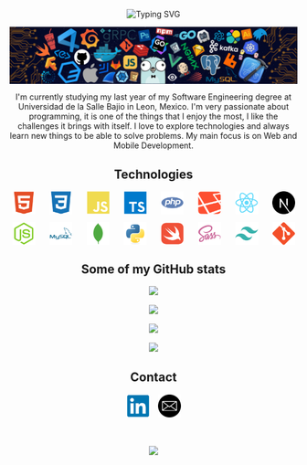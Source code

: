 <section id="header">
    <p align="center">
        <img src="https://readme-typing-svg.herokuapp.com?font=Fira+Code&duration=3000&pause=1000&color=F7EC3D&center=true&vCenter=true&width=435&lines=Hello+World!;My+name+is+Roberto+Macias" alt="Typing SVG">
    </p>
    <p align="center">
        <img src="./images/header.png" align="center" />
    </p>
    <p align="center">
        I'm currently studying my last year of my Software Engineering degree at Universidad de la Salle Bajio in Leon, Mexico. I'm very passionate about programming, it is one of the things that I enjoy the most, I like the challenges it brings with itself. I love to explore technologies and always learn new things to be able to solve problems. My main focus is on Web and Mobile Development.
    </p>
</section>

<section id="technologies">
    <h2 align="center">Technologies</h2>
    <p align="center" style="display: flex; justify-content: center; gap: 25px">
        <img src="images/html.svg" width="40">
        <img src="images/css.svg" width="40">
        <img src="images/javascript.svg" width="40">
        <img src="images/typescript.svg" width="40">
        <img src="images/php.svg" width="40">
        <img src="images/laravel.svg" width="40">
        <img src="images/react.svg" width="40">
        <img src="images/nextjs.svg" width="40">
    </p>
    <p align="center" style="display: flex; justify-content: center; gap: 25px">
        <img src="images/nodejs.svg" width="40">
        <img src="images/mysql.svg" width="40">
        <img src="images/mongodb.svg" width="40">
        <img src="images/python.svg" width="40">
        <img src="images/swift.svg" width="40">
        <img src="images/sass.svg" width="40">
        <img src="images/tailwindcss.svg" width="40">
        <img src="images/git.svg" width="40">
    </p>
</section>

<section id="stats">
    <h2 align="center">Some of my GitHub stats</h2>
    <p align="center">
        <img src="https://github-readme-stats.vercel.app/api?username=Rober7oMaG&show_icons=true&theme=tokyonight">
    </p>
    <p align="center">
        <img src="https://github-readme-stats.vercel.app/api/top-langs/?username=Rober7oMaG&layout=compact&theme=tokyonight">
    </p>
    <p align="center">
        <img src="https://github-readme-streak-stats.herokuapp.com/?user=Rober7oMaG&show_icons=true&locale=en&layout=compact&theme=tokyonight&line_height=0" />
    </p> 
    <p align="center">
        <img src="https://activity-graph.herokuapp.com/graph?username=Rober7oMaG&theme=tokyo-night">
    </p>
</section>

<section id="contact">
    <h2 align="center">Contact</h2>
    <p align="center" style="display: flex; justify-content: center; gap: 15px">
        <a href="https://www.linkedin.com/in/roberto-macias-21aug2001/">
            <img src="images/linkedin.svg" width="40">
        </a>
        <a href="mailto:robertomag7@hotmail.com">
            <img src="images/email.png" width="40">
        </a>
    </p>
</section>

<br>

<p align="center">
    <img src="https://quotes-github-readme.vercel.app/api?type=horizontal&theme=tokyonight" align="center">
</p>